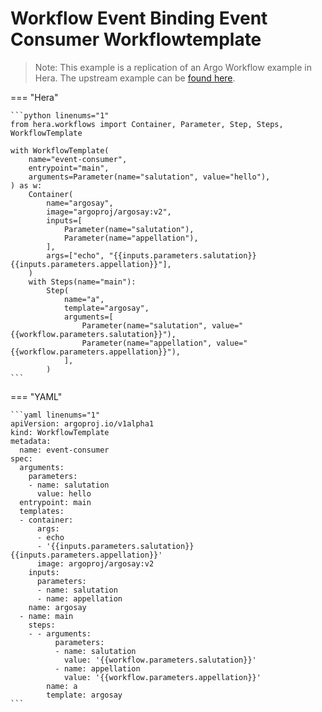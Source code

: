 # Workflow Event Binding  Event Consumer Workflowtemplate

> Note: This example is a replication of an Argo Workflow example in Hera. The upstream example can be [found here](https://github.com/argoproj/argo-workflows/blob/master/examples/workflow-event-binding/event-consumer-workflowtemplate.yaml).




=== "Hera"

    ```python linenums="1"
    from hera.workflows import Container, Parameter, Step, Steps, WorkflowTemplate

    with WorkflowTemplate(
        name="event-consumer",
        entrypoint="main",
        arguments=Parameter(name="salutation", value="hello"),
    ) as w:
        Container(
            name="argosay",
            image="argoproj/argosay:v2",
            inputs=[
                Parameter(name="salutation"),
                Parameter(name="appellation"),
            ],
            args=["echo", "{{inputs.parameters.salutation}} {{inputs.parameters.appellation}}"],
        )
        with Steps(name="main"):
            Step(
                name="a",
                template="argosay",
                arguments=[
                    Parameter(name="salutation", value="{{workflow.parameters.salutation}}"),
                    Parameter(name="appellation", value="{{workflow.parameters.appellation}}"),
                ],
            )
    ```

=== "YAML"

    ```yaml linenums="1"
    apiVersion: argoproj.io/v1alpha1
    kind: WorkflowTemplate
    metadata:
      name: event-consumer
    spec:
      arguments:
        parameters:
        - name: salutation
          value: hello
      entrypoint: main
      templates:
      - container:
          args:
          - echo
          - '{{inputs.parameters.salutation}} {{inputs.parameters.appellation}}'
          image: argoproj/argosay:v2
        inputs:
          parameters:
          - name: salutation
          - name: appellation
        name: argosay
      - name: main
        steps:
        - - arguments:
              parameters:
              - name: salutation
                value: '{{workflow.parameters.salutation}}'
              - name: appellation
                value: '{{workflow.parameters.appellation}}'
            name: a
            template: argosay
    ```

